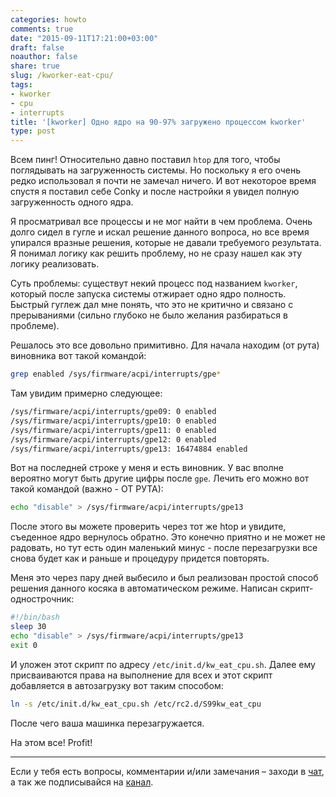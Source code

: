 ```yaml
---
categories: howto
comments: true
date: "2015-09-11T17:21:00+03:00"
draft: false
noauthor: false
share: true
slug: /kworker-eat-cpu/
tags:
- kworker
- cpu
- interrupts
title: '[kworker] Одно ядро на 90-97% загружено процессом kworker'
type: post
---
```


Всем пинг! Относительно давно поставил `htop` для того, чтобы поглядывать на загруженность системы. Но поскольку я его очень редко использовал я почти не замечал ничего. И вот некоторое время спустя я поставил себе Conky и после настройки я увидел полную загруженность одного ядра.

Я просматривал все процессы и не мог найти в чем проблема. Очень долго сидел в гугле и искал решение данного вопроса, но все время упирался вразные решения, которые не давали требуемого результата. Я понимал логику как решить проблему, но не сразу нашел как эту логику реализовать.

Суть проблемы: существут некий процесс под названием `kworker`, который после запуска системы отжирает одно ядро полность. Быстрый гуглеж дал мне понять, что это не критично и связано с прерываниями (сильно глубоко не было желания разбираться в проблеме).

Решалось это все довольно примитивно. Для начала находим (от рута) виновника вот такой командой:

```bash
grep enabled /sys/firmware/acpi/interrupts/gpe*
```

Там увидим примерно следующее:

```bash
/sys/firmware/acpi/interrupts/gpe09: 0 enabled  
/sys/firmware/acpi/interrupts/gpe10: 0 enabled  
/sys/firmware/acpi/interrupts/gpe11: 0 enabled  
/sys/firmware/acpi/interrupts/gpe12: 0 enabled  
/sys/firmware/acpi/interrupts/gpe13: 16474884 enabled
```

Вот на последней строке у меня и есть виновник. У вас вполне вероятно могут быть другие цифры после `gpe`. Лечить его можно вот такой командой (важно - ОТ РУТА):

```bash
echo "disable" > /sys/firmware/acpi/interrupts/gpe13
```

После этого вы можете проверить через тот же htop и увидите, съеденное ядро вернулось обратно. Это конечно приятно и не может не радовать, но тут есть один маленький минус - после перезагрузки все снова будет как и раньше и процедуру придется повторять.

Меня это через пару дней выбесило и был реализован простой способ решения данного косяка в автоматическом режиме. Написан скрипт-однострочник:

```bash
#!/bin/bash  
sleep 30  
echo "disable" > /sys/firmware/acpi/interrupts/gpe13  
exit 0
```

И уложен этот скрипт по адресу `/etc/init.d/kw_eat_cpu.sh`. Далее ему присваиваются права на выполнение для всех и этот скрипт добавляется в автозагрузку вот таким способом:

```bash
ln -s /etc/init.d/kw_eat_cpu.sh /etc/rc2.d/S99kw_eat_cpu
```

После чего ваша машинка перезагружается.

На этом все! Profit!

---
Если у тебя есть вопросы, комментарии и/или замечания – заходи в [чат](https://ttttt.me/jtprogru_chat), а так же подписывайся на [канал](https://ttttt.me/jtprogru_channel).
